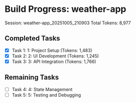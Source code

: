 # Build Progress: weather-app
Session: weather-app_20251005_210903
Total Tokens: 8,977

## Completed Tasks
- [x] Task 1: 1: Project Setup (Tokens: 1,483)
- [x] Task 2: 2: UI Development (Tokens: 1,245)
- [x] Task 3: 3: API Integration (Tokens: 1,766)

## Remaining Tasks
- [ ] Task 4: 4: State Management
- [ ] Task 5: 5: Testing and Debugging
